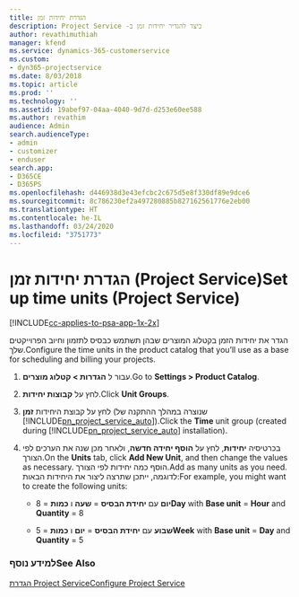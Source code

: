 ```yaml
---
title: הגדרת יחידות זמן
description: כיצד להגדיר יחידות זמן ב- ‏‫Project Service
author: revathimuthiah
manager: kfend
ms.service: dynamics-365-customerservice
ms.custom:
- dyn365-projectservice
ms.date: 8/03/2018
ms.topic: article
ms.prod: ''
ms.technology: ''
ms.assetid: 19abef97-04aa-4040-9d7d-d253e60ee588
ms.author: revathim
audience: Admin
search.audienceType:
- admin
- customizer
- enduser
search.app:
- D365CE
- D365PS
ms.openlocfilehash: d446938d3e43efcbc2c675d5e8f330df89e9dce6
ms.sourcegitcommit: 8c786230ef2a497280885b827162561776e2eb00
ms.translationtype: HT
ms.contentlocale: he-IL
ms.lasthandoff: 03/24/2020
ms.locfileid: "3751773"
---
```

# <a name="set-up-time-units-project-service"></a><span data-ttu-id="c105f-103">הגדרת יחידות זמן (Project Service)</span><span class="sxs-lookup"><span data-stu-id="c105f-103">Set up time units (Project Service)</span></span>

[!INCLUDE[cc-applies-to-psa-app-1x-2x](../includes/cc-applies-to-psa-app-1x-2x.md)]

<span data-ttu-id="c105f-104">הגדר את יחידות הזמן בקטלוג המוצרים שבהן תשתמש כבסיס לתזמון וחיוב הפרוייקטים שלך.</span><span class="sxs-lookup"><span data-stu-id="c105f-104">Configure the time units in the product catalog that you’ll use as a base for scheduling and billing your projects.</span></span>  
  
1. <span data-ttu-id="c105f-105">עבור ל **הגדרות > קטלוג מוצרים**.</span><span class="sxs-lookup"><span data-stu-id="c105f-105">Go to **Settings > Product Catalog**.</span></span>  
  
2. <span data-ttu-id="c105f-106">לחץ על **קבוצות יחידות**.</span><span class="sxs-lookup"><span data-stu-id="c105f-106">Click **Unit Groups**.</span></span>  
  
3. <span data-ttu-id="c105f-107">לחץ על קבוצת היחידות **זמן** (שנוצרה במהלך ההתקנה של [!INCLUDE[pn_project_service_auto](../includes/pn-project-service-auto.md)]).</span><span class="sxs-lookup"><span data-stu-id="c105f-107">Click the **Time** unit group (created during [!INCLUDE[pn_project_service_auto](../includes/pn-project-service-auto.md)] installation).</span></span>  
  
4. <span data-ttu-id="c105f-108">בכרטיסיה **יחידות**, לחץ על **הוסף יחידה חדשה**, ולאחר מכן שנה את הערכים לפי הצורך.</span><span class="sxs-lookup"><span data-stu-id="c105f-108">On the **Units** tab, click **Add New Unit**, and then change the values as necessary.</span></span> <span data-ttu-id="c105f-109">הוסף כמה יחידות לפי הצורך.</span><span class="sxs-lookup"><span data-stu-id="c105f-109">Add as many units as you need.</span></span> <span data-ttu-id="c105f-110">לדוגמה, ייתכן שתרצה ליצור את היחידות הבאות:</span><span class="sxs-lookup"><span data-stu-id="c105f-110">For example, you might want to create the following units:</span></span>  
  
   - <span data-ttu-id="c105f-111">**יום** עם **יחידת הבסיס** = **שעה** ו **כמות** = 8</span><span class="sxs-lookup"><span data-stu-id="c105f-111">**Day** with **Base unit** = **Hour** and **Quantity** = 8</span></span>  
  
   - <span data-ttu-id="c105f-112">**שבוע** עם **יחידת הבסיס** = **יום** ו **כמות** = 5</span><span class="sxs-lookup"><span data-stu-id="c105f-112">**Week** with **Base unit** = **Day** and **Quantity** = 5</span></span>  
  
### <a name="see-also"></a><span data-ttu-id="c105f-113">למידע נוסף</span><span class="sxs-lookup"><span data-stu-id="c105f-113">See Also</span></span>  
 [<span data-ttu-id="c105f-114">הגדרת Project Service</span><span class="sxs-lookup"><span data-stu-id="c105f-114">Configure Project Service</span></span>](../project-service/configure.md)

